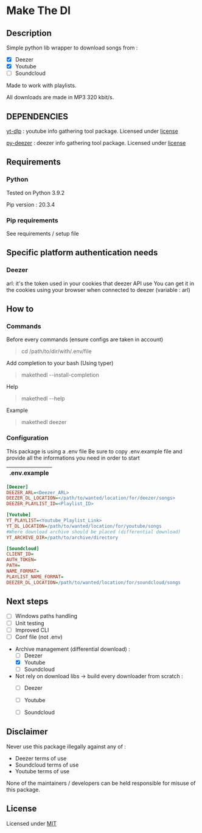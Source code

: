 # Make The Dl

## Description
Simple python lib wrapper to download songs from :
- [x] Deezer
- [x] Youtube
- [ ] Soundcloud

Made to work with playlists.

All downloads are made in MP3 320 kbit/s.

## DEPENDENCIES

[yt-dlp](https://github.com/yt-dlp/yt-dlp) : youtube info gathering tool package. Licensed under [license](https://github.com/yt-dlp/yt-dlp/blob/master/LICENSE)

[py-deezer](https://github.com/acgonzales/pydeezer) : deezer info gathering tool package. Licensed under [license](https://choosealicense.com/licenses/gpl-3.0/)


## Requirements

### Python

Tested on Python 3.9.2

Pip version : 20.3.4

### Pip requirements
See requirements / setup file

## Specific platform authentication needs

### Deezer
arl: it's the token used in your cookies that deezer API use
You can get it in the cookies using your browser when connected to deezer (variable : arl)


## How to

### Commands

Before every commands (ensure configs are taken in account)
> cd /path/to/dir/with/.env/file

Add completion to your bash (Using typer)
> makethedl --install-completion

Help
> makethedl --help

Example
> makethedl deezer


### Configuration

This package is using a .env file
Be sure to copy .env.example file and provide all the informations you need in order to start

| .env.example | 
| --- |
```ini 
[Deezer]
DEEZER_ARL=<Deezer_ARL>
DEEZER_DL_LOCATION=</path/to/wanted/location/for/deezer/songs>
DEEZER_PLAYLIST_ID=<Playlist_ID>

[Youtube]
YT_PLAYLIST=<Youtube_Playlist_Link>
YT_DL_LOCATION=/path/to/wanted/location/for/youtube/songs
#Where download archive should be placed (differential download)
YT_ARCHIVE_DIR=/path/to/archive/directory

[Soundcloud]
CLIENT_ID=
AUTH_TOKEN=
PATH=
NAME_FORMAT=
PLAYLIST_NAME_FORMAT=
DEEZER_DL_LOCATION=/path/to/wanted/location/for/soundcloud/songs
```


## Next steps
- [ ] Windows paths handling
- [ ] Unit testing
- [ ] Improved CLI
- [ ] Conf file (not .env)
- Archive management (differential download) :
    - [ ] Deezer
    - [x] Youtube
    - [ ] Soundcloud
- Not rely on download libs -> build every downloader from scratch :
    - [ ] Deezer
    - [ ] Youtube
    - [ ] Soundcloud


## Disclaimer

Never use this package illegally against any of :
- Deezer terms of use
- Soundcloud terms of use
- Youtube terms of use

None of the maintainers / developers can be held responsible for misuse of this package.


## License

Licensed under [MIT](https://choosealicense.com/licenses/mit/)